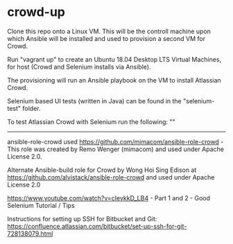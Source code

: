 # crowd-up

Clone this repo onto a Linux VM. This will be the controll machine upon which Ansible will be installed and used to provision a second VM for Crowd.

Run "vagrant up" to create an Ubuntu 18.04 Desktop LTS Virtual Machines, for host (Crowd and Selenium installs via Ansible). 

The provisioning will run an Ansible playbook on the VM to install Atlassian Crowd.

Selenium based UI tests (written in Java) can be found in the "selenium-test" folder.

To test Atlassian Crowd with Selenium run the following: ""

-----------

ansible-role-crowd used https://github.com/mimacom/ansible-role-crowd - This role was created by Remo Wenger (mimacom) and used under Apache License 2.0.

Alternate Ansible-build role for Crowd by Wong Hoi Sing Edison at https://github.com/alvistack/ansible-role-crowd and used under Apache License 2.0

https://www.youtube.com/watch?v=cIevkkD_LB4 - Part 1 and 2 - Good Selenium Tutorial / Tips

Instructions for setting up SSH for Bitbucket and Git: https://confluence.atlassian.com/bitbucket/set-up-ssh-for-git-728138079.html
